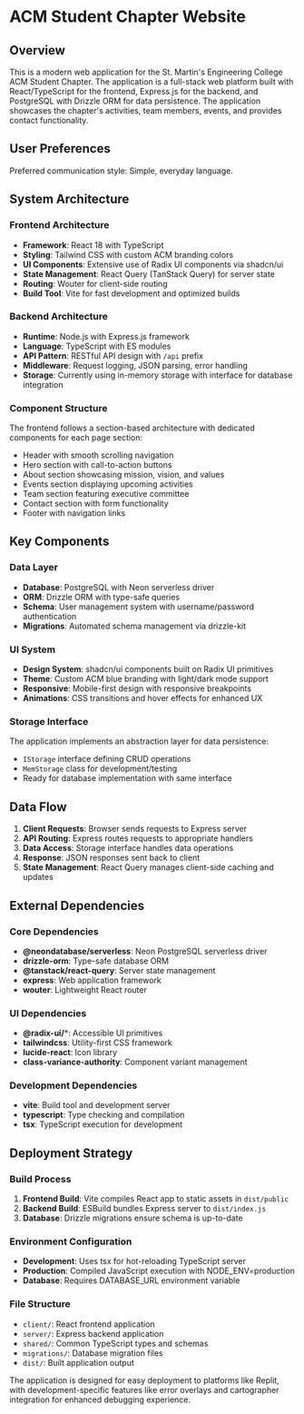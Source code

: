 # ACM Student Chapter Website

## Overview

This is a modern web application for the St. Martin's Engineering College ACM Student Chapter. The application is a full-stack web platform built with React/TypeScript for the frontend, Express.js for the backend, and PostgreSQL with Drizzle ORM for data persistence. The application showcases the chapter's activities, team members, events, and provides contact functionality.

## User Preferences

Preferred communication style: Simple, everyday language.

## System Architecture

### Frontend Architecture
- **Framework**: React 18 with TypeScript
- **Styling**: Tailwind CSS with custom ACM branding colors
- **UI Components**: Extensive use of Radix UI components via shadcn/ui
- **State Management**: React Query (TanStack Query) for server state
- **Routing**: Wouter for client-side routing
- **Build Tool**: Vite for fast development and optimized builds

### Backend Architecture
- **Runtime**: Node.js with Express.js framework
- **Language**: TypeScript with ES modules
- **API Pattern**: RESTful API design with `/api` prefix
- **Middleware**: Request logging, JSON parsing, error handling
- **Storage**: Currently using in-memory storage with interface for database integration

### Component Structure
The frontend follows a section-based architecture with dedicated components for each page section:
- Header with smooth scrolling navigation
- Hero section with call-to-action buttons
- About section showcasing mission, vision, and values
- Events section displaying upcoming activities
- Team section featuring executive committee
- Contact section with form functionality
- Footer with navigation links

## Key Components

### Data Layer
- **Database**: PostgreSQL with Neon serverless driver
- **ORM**: Drizzle ORM with type-safe queries
- **Schema**: User management system with username/password authentication
- **Migrations**: Automated schema management via drizzle-kit

### UI System
- **Design System**: shadcn/ui components built on Radix UI primitives
- **Theme**: Custom ACM blue branding with light/dark mode support
- **Responsive**: Mobile-first design with responsive breakpoints
- **Animations**: CSS transitions and hover effects for enhanced UX

### Storage Interface
The application implements an abstraction layer for data persistence:
- `IStorage` interface defining CRUD operations
- `MemStorage` class for development/testing
- Ready for database implementation with same interface

## Data Flow

1. **Client Requests**: Browser sends requests to Express server
2. **API Routing**: Express routes requests to appropriate handlers
3. **Data Access**: Storage interface handles data operations
4. **Response**: JSON responses sent back to client
5. **State Management**: React Query manages client-side caching and updates

## External Dependencies

### Core Dependencies
- **@neondatabase/serverless**: Neon PostgreSQL serverless driver
- **drizzle-orm**: Type-safe database ORM
- **@tanstack/react-query**: Server state management
- **express**: Web application framework
- **wouter**: Lightweight React router

### UI Dependencies
- **@radix-ui/***: Accessible UI primitives
- **tailwindcss**: Utility-first CSS framework
- **lucide-react**: Icon library
- **class-variance-authority**: Component variant management

### Development Dependencies
- **vite**: Build tool and development server
- **typescript**: Type checking and compilation
- **tsx**: TypeScript execution for development

## Deployment Strategy

### Build Process
1. **Frontend Build**: Vite compiles React app to static assets in `dist/public`
2. **Backend Build**: ESBuild bundles Express server to `dist/index.js`
3. **Database**: Drizzle migrations ensure schema is up-to-date

### Environment Configuration
- **Development**: Uses tsx for hot-reloading TypeScript server
- **Production**: Compiled JavaScript execution with NODE_ENV=production
- **Database**: Requires DATABASE_URL environment variable

### File Structure
- `client/`: React frontend application
- `server/`: Express backend application  
- `shared/`: Common TypeScript types and schemas
- `migrations/`: Database migration files
- `dist/`: Built application output

The application is designed for easy deployment to platforms like Replit, with development-specific features like error overlays and cartographer integration for enhanced debugging experience.